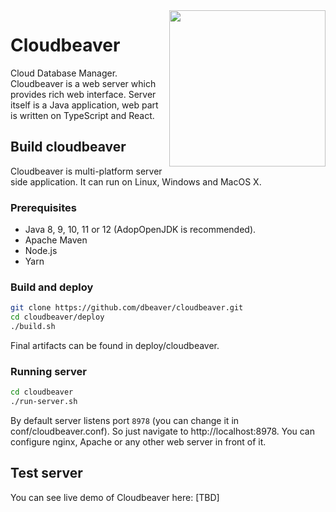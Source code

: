 <img src="https://github.com/dbeaver/cloudbeaver/wiki/images/cloudbeaver-logo.png" align="right" width="250"/>

# Cloudbeaver
Cloud Database Manager.  
Cloudbeaver is a web server which provides rich web interface. Server itself is a Java application, web part is written on TypeScript and React.  

## Build cloudbeaver

Cloudbeaver is multi-platform server side application.
It can run on Linux, Windows and MacOS X.

### Prerequisites

* Java 8, 9, 10, 11 or 12 (AdopOpenJDK is recommended).
* Apache Maven
* Node.js
* Yarn

### Build and deploy

```sh
git clone https://github.com/dbeaver/cloudbeaver.git
cd cloudbeaver/deploy
./build.sh
```

Final artifacts can be found in deploy/cloudbeaver.

### Running server
```sh
cd cloudbeaver
./run-server.sh
```
By default server listens port `8978` (you can change it in conf/cloudbeaver.conf). So just navigate to http://localhost:8978.
You can configure nginx, Apache or any other web server in front of it.

## Test server

You can see live demo of Cloudbeaver here:
[TBD]

